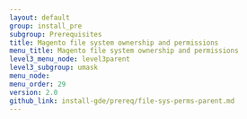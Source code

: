 ```yaml
---
layout: default
group: install_pre
subgroup: Prerequisites
title: Magento file system ownership and permissions
menu_title: Magento file system ownership and permissions
level3_menu_node: level3parent
level3_subgroup: umask
menu_node:
menu_order: 29
version: 2.0
github_link: install-gde/prereq/file-sys-perms-parent.md
---
```




